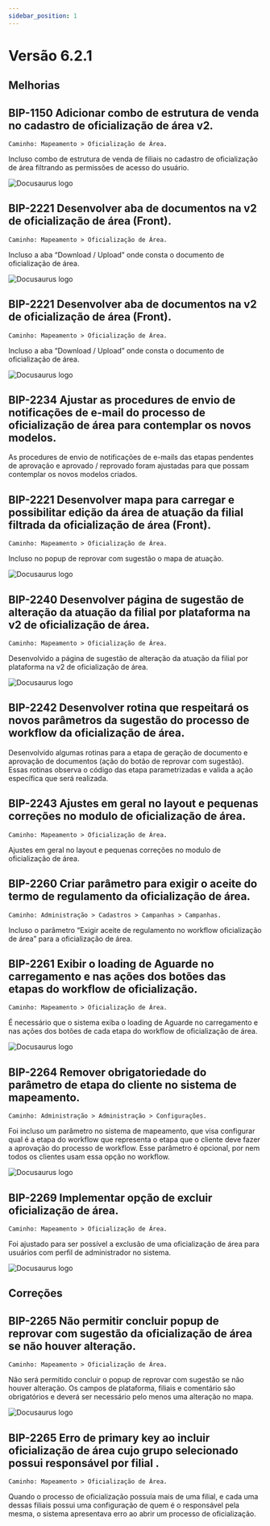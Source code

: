 ```yaml
---
sidebar_position: 1
---
```

# Versão 6.2.1

## Melhorias

## **BIP-1150 Adicionar combo de estrutura de venda no cadastro de oficialização de área v2.**
`Caminho: Mapeamento > Oficialização de Área.`

Incluso combo de estrutura de venda de filiais no cadastro de oficialização de área filtrando as permissões de acesso do usuário.

![Docusaurus logo](/img/bip-1150-jira.png)

## **BIP-2221 Desenvolver aba de documentos na v2 de oficialização de área (Front).**
`Caminho: Mapeamento > Oficialização de Área.`

Incluso a aba “Download / Upload” onde consta o documento de oficialização de área.

![Docusaurus logo](/img/bip-2221-jira.png)

## **BIP-2221 Desenvolver aba de documentos na v2 de oficialização de área (Front).**
`Caminho: Mapeamento > Oficialização de Área.`

Incluso a aba “Download / Upload” onde consta o documento de oficialização de área.

![Docusaurus logo](/img/bip-2221-jira.png)

## **BIP-2234 Ajustar as procedures de envio de notificações de e-mail do processo de oficialização de área para contemplar os novos modelos.**

As procedures de envio de notificações de e-mails das etapas pendentes de aprovação e aprovado / reprovado foram ajustadas para que possam contemplar os novos modelos criados.

## **BIP-2221 Desenvolver mapa para carregar e possibilitar edição da área de atuação da filial filtrada da oficialização de área (Front).**
`Caminho: Mapeamento > Oficialização de Área.`

Incluso no popup de reprovar com sugestão o mapa de atuação.

![Docusaurus logo](/img/bip-2238-jira.png)

## **BIP-2240 Desenvolver página de sugestão de alteração da atuação da filial por plataforma na v2 de oficialização de área.**
`Caminho: Mapeamento > Oficialização de Área.`

Desenvolvido a página de sugestão de alteração da atuação da filial por plataforma na v2 de oficialização de área.

![Docusaurus logo](/img/bip-2240-jira.png)

## **BIP-2242 Desenvolver rotina que respeitará os novos parâmetros da sugestão do processo de workflow da oficialização de área.**

Desenvolvido algumas rotinas para a etapa de geração de documento e aprovação de documentos (ação do botão de reprovar com sugestão). Essas rotinas observa o código das etapa parametrizadas e valida a ação específica que será realizada.

## **BIP-2243 Ajustes em geral no layout e pequenas correções no modulo de oficialização de área.**
`Caminho: Mapeamento > Oficialização de Área.`

Ajustes em geral no layout e pequenas correções no modulo de oficialização de área.

## **BIP-2260 Criar parâmetro para exigir o aceite do termo de regulamento da oficialização de área.**
`Caminho: Administração > Cadastros > Campanhas > Campanhas.`

Incluso o parâmetro “Exigir aceite de regulamento no workflow oficialização de área” para a oficialização de área.

## **BIP-2261 Exibir o loading de Aguarde no carregamento e nas ações dos botões das etapas do workflow de oficialização.**
`Caminho: Mapeamento > Oficialização de Área.`

É necessário que o sistema exiba o loading de Aguarde no carregamento e nas ações dos botões de cada etapa do workflow de oficialização de área.

![Docusaurus logo](/img/bip-2261-jira.png)

## **BIP-2264 Remover obrigatoriedade do parâmetro de etapa do cliente no sistema de mapeamento.**
`Caminho: Administração > Administração > Configurações.`

Foi incluso um parâmetro no sistema de mapeamento, que visa configurar qual é a etapa do workflow que representa o etapa que o cliente deve fazer a aprovação do processo de workflow. Esse parâmetro é opcional, por nem todos os clientes usam essa opção no workflow.

![Docusaurus logo](/img/bip-2264.png)

## **BIP-2269 Implementar opção de excluir oficialização de área.**
`Caminho: Mapeamento > Oficialização de Área.`

Foi ajustado para ser possível a exclusão de uma oficialização de área para usuários com perfil de administrador no sistema.

![Docusaurus logo](/img/bip-2269.png)

## Correções

## **BIP-2265 Não permitir concluir popup de reprovar com sugestão da oficialização de área se não houver alteração.**
`Caminho: Mapeamento > Oficialização de Área.`

Não será permitido concluir o popup de reprovar com sugestão se não houver alteração. Os campos de plataforma, filiais e comentário são obrigatórios e deverá ser necessário pelo  menos uma alteração no mapa.

![Docusaurus logo](/img/bip-2265-jira.png)

## **BIP-2265 Erro de primary key ao incluir oficialização de área cujo grupo selecionado possui responsável por filial .**
`Caminho: Mapeamento > Oficialização de Área.`

Quando o processo de oficialização possuía mais de uma filial, e cada uma dessas filiais possui uma configuração de quem é o responsável pela mesma, o sistema apresentava erro ao abrir um processo de oficialização.
